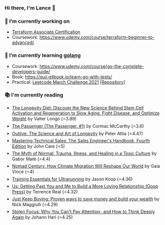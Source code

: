 ### Hi there, I'm Lance 👋

### 🔭 I’m currently working on 
- [Terraform Associate Certification](https://www.hashicorp.com/certification/terraform-associate)
- Coursework: https://www.udemy.com/course/terraform-beginner-to-advanced/<br>
### 🌱 I’m currently learning [golang](https://golang.org)
- Coursework: https://www.udemy.com/course/go-the-complete-developers-guide/
- Book: https://quii.gitbook.io/learn-go-with-tests/
- Practical: [Leetcode March Challenge 2021](https://leetcode.com/explore/challenge/card/march-leetcoding-challenge-2021) [[Repository]](https://github.com/lancefrench/leetcode)<br>
### 📚 I'm currently reading
  <!-- GOODREADS-LIST:START -->
- [The Longevity Diet: Discover the New Science Behind Stem Cell Activation and Regeneration to Slow Aging, Fight Disease, and Optimize Weight](https://www.goodreads.com/review/show/4832547558?utm_medium=api&utm_source=rss) by Valter Longo (⭐️3.89)
- [The Passenger (The Passenger, #1)](https://www.goodreads.com/review/show/5532631351?utm_medium=api&utm_source=rss) by Cormac McCarthy (⭐️3.6)
- [Outlive: The Science and Art of Longevity](https://www.goodreads.com/review/show/5448142453?utm_medium=api&utm_source=rss) by Peter Attia (⭐️4.47)
- [Mastering Technical Sales: The Sales Engineer's Handbook, Fourth Edition](https://www.goodreads.com/review/show/5083617084?utm_medium=api&utm_source=rss) by John Care (⭐️5)
- [The Myth of Normal: Trauma, Illness, and Healing in a Toxic Culture](https://www.goodreads.com/review/show/4986024163?utm_medium=api&utm_source=rss) by Gabor Maté (⭐️4.4)
- [Nomad Century: How Climate Migration Will Reshape Our World](https://www.goodreads.com/review/show/4965607063?utm_medium=api&utm_source=rss) by Gaia Vince (⭐️4)
- [Training Essentials for Ultrarunning](https://www.goodreads.com/review/show/4963519048?utm_medium=api&utm_source=rss) by Jason Koop (⭐️4.36)
- [Us: Getting Past You and Me to Build a More Loving Relationship (Goop Press)](https://www.goodreads.com/review/show/4769814331?utm_medium=api&utm_source=rss) by Terrence Real (⭐️4.32)
- [Just Keep Buying: Proven ways to save money and build your wealth](https://www.goodreads.com/review/show/4250563939?utm_medium=api&utm_source=rss) by Nick Maggiulli (⭐️4.29)
- [Stolen Focus: Why You Can't Pay Attention- and How to Think Deeply Again](https://www.goodreads.com/review/show/4275233678?utm_medium=api&utm_source=rss) by Johann Hari (⭐️4.25)
<!-- GOODREADS-LIST:END -->

